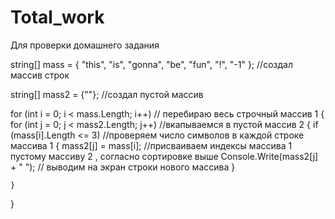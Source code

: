 # Total_work
Для проверки домашнего задания

string[] mass = { "this", "is", "gonna", "be", "fun", "!", "-1" }; //создал массив строк


string[] mass2 = {""}; //создал пустой массив

for (int i = 0; i < mass.Length; i++) // перебираю весь строчный массив 1
{
    for (int j = 0; j < mass2.Length; j++) //вкапываемся в пустой массив 2
    {
        if (mass[i].Length <= 3) //проверяем число символов в каждой строке массива 1
        {
            mass2[j] = mass[i]; //присваиваем индексы массива 1 пустому массиву 2 , согласно сортировке выше
            Console.Write(mass2[j] + "  "); // выводим на экран строки нового массива
        }

    }

}


